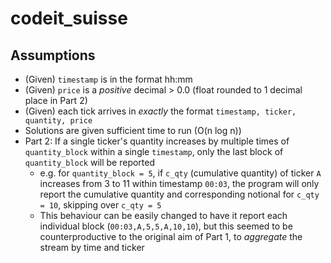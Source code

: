 # codeit_suisse
## Assumptions
- (Given) `timestamp` is in the format hh:mm
- (Given) `price` is a *positive* decimal > 0.0 (float rounded to 1 decimal place in Part 2)
- (Given) each tick arrives in *exactly* the format `timestamp, ticker, quantity, price`
- Solutions are given sufficient time to run (O(n log n))
- Part 2: If a single ticker's quantity increases by multiple times of `quantity_block` within a single `timestamp`, only the last block of `quantity_block` will be reported
    - e.g. for `quantity_block = 5`, if `c_qty` (cumulative quantity) of ticker `A` increases from 3 to 11 within timestamp `00:03`, the program will only report the cumulative quantity and corresponding notional for `c_qty = 10`, skipping over `c_qty = 5`
    - This behaviour can be easily changed to have it report each individual block (`00:03,A,5,5,A,10,10`), but this seemed to be counterproductive to the original aim of Part 1, to *aggregate* the stream by time and ticker